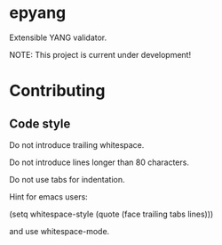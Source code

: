 epyang
======

Extensible YANG validator.

NOTE: This project is current under development!

Contributing
============

Code style
----------

Do not introduce trailing whitespace.

Do not introduce lines longer than 80 characters.

Do not use tabs for indentation.

Hint for emacs users:

(setq whitespace-style (quote (face trailing tabs lines)))

and use whitespace-mode.

